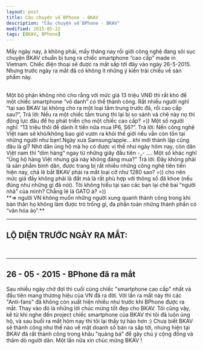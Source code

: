 ```yaml
---
layout: post
title: Câu chuyện về BPhone - BKAV
description: "Câu chuyện về BPhone - BKAV"
modified: 2015-05-22
tags: [BKAV, BPhone]
---
```

>
Mấy ngày nay, à không phải, mấy tháng nay rồi giới công nghệ đang sôi sục chuyện BKAV chuẩn bị tung ra chiếc smartphone “cao cấp” made in Vietnam. Chiếc điện thoại sẽ được ra mắt sắp tới đây vào ngày 26-5-2015. Nhưng trước ngày ra mắt đã có không ít những ý kiến trái chiều về sản phẩm này.

<br>
<img src="http://c1.f5.img.vnecdn.net/2015/05/18/Bphone-02-1325-1431964146.jpg" alt="">
<br>
Một bộ phận không nhỏ cho rằng với mức giá 13 triệu VNĐ thì rất khó để một chiếc smartphone “vô danh” có thể thành công. Rất nhiều người nghĩ “tại sao BKAV lại không cho ra một loại tầm trung trước đã, rồi cao cấp sau?”, Trả lời: Nếu ra một chiếc tầm trung thì lại bị so sánh và chê này nọ thì động lực đâu để họ phát triển cho một chiếc cao cấp? =)) Một số người nghĩ: “13 triệu thôi để dành ít tiền nữa mua IP6, S6?”. Trả lời: Nền công nghệ Việt nam sẽ khó/không bao giờ vươn ra khỏi thế giới nếu vẫn còn tồn tại những người như bạn!.Ngày xưa Samsung/apple… khi mới thành lập cũng đâu là gì? Nhờ dân ủng hộ mà họ có được vị thế như ngày hôm nay, còn dân Việt nam thì “dìm hàng” ngay từ những giây đầu tiên -_- …. Một số khác nghĩ “Ủng hộ hàng Việt nhưng giá này không đáng mua?” Trả lời: Đây không phải là sản phẩm bình dân, được trang bị rất nhiều những công nghệ tiên tiến hiện nay, chả lẽ bắt BKAV phải ra mắt loại cỡ như 1280 sao? =)) cho nên mức giá đấy không phải là đắt mà là rất phù hợp với thông số đã khoe (nếu đúng như những gì đã nói). 
Tôi không hiểu tại sao các bạn lại chê bai “người nhà” của mình? Chẳng lẽ là GATO à? =)) <br>
**=> người VN không muốn những người xung quanh thành công trong khi bản thân họ  không làm được trò trống gì, đa phần toàn những thành phần có “văn hóa ảo”.**
<hr>
<h2>LỘ DIỆN TRƯỚC NGÀY RA MẮT:</h2><br>
<img src="http://i.imgur.com/3O2gJgF.jpg" alt="">
<br><hr>
<h2>26 - 05 - 2015 - BPhone đã ra mắt</h2>
<img src="http://i.imgur.com/pZvEmCA.jpg" alt="">
<br>
Sau nhiều ngày chờ đợi thì cuối cùng chiếc "smartphone cao cấp" nhất và đầu tiên mang thương hiệu của VN đã ra đời.
Với lần ra mắt này thì các "Anti-fans" đã không còn xuất hiện nhiều như trước khi BPhone được ra mắt. Thay vào đó là những lời chúc mừng tốt đẹp cho BKAV. Tôi cũng vậy, kể từ khi nghe đến project chiếc smartphone của BKAV thì tôi đã luôn ủng hộ, và sau buổi ra mắt hôm nay thì tôi lại thấy tự hào hơn :)
Chưa biết BKAV sẽ thành công như thế nào về mặt doanh số bán ra sắp tới, nhưng hiện tại BKAV đã rất thành công trong khâu "quảng bá" để gây chú ý cộng đồng và thăm dò người dân. Một lần nữa xin chúc mừng BKAV !
